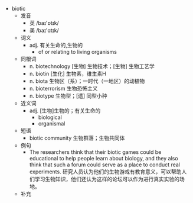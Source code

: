 - biotic
  - 发音
    - 英 /baɪ'ɒtɪk/
    - 美 /baɪ'ɑtɪk/
  - 词义
    - adj. 有关生命的,生物的
      - of or relating to living organisms 
  - 同根词
    - n. biotechnology [生物] 生物技术；[生物] 生物工艺学
    - n. biotin [生化] 生物素，维生素H
    - n. biota 生物区（系）；一时代（一地区）的动植物
    - n. bioterrorism 生物恐怖主义
    - n. biotype 生物型；[遗] 同型小种
  - 近义词
    - adj. [生物]生物的；有关生命的
      - biological
      - organismal
  - 短语
    - biotic community 生物群落；生物共同体
  - 例句
    - The researchers think that their biotic games could be educational to help people learn about biology, and they also think that such a forum could serve as a place to conduct real experiments. 研究人员认为他们的生物游戏有教育意义，可以帮助人们学习生物知识，他们还认为这样的论坛可以作为进行真实实验的场地。
  - 补充